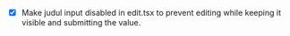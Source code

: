 - [x] Make judul input disabled in edit.tsx to prevent editing while keeping it visible and submitting the value.

